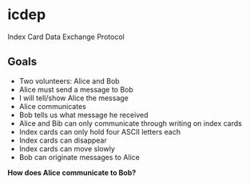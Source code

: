 # icdep
Index Card Data Exchange Protocol

## Goals
- Two volunteers: Alice and Bob
- Alice must send a message to Bob
- I will tell/show Alice the message
- Alice communicates
- Bob tells us what message he received
- Alice and Bib can only communicate through writing on index cards
- Index cards can only hold four ASCII letters each
- Index cards can disappear
- Index cards can move slowly
- Bob can originate messages to Alice


**How does Alice communicate to Bob?**
